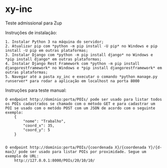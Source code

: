 # xy-inc
Teste admissional para Zup

Instruções de instalação:

	1. Instalar Python 3 na máquina do servidor;  
	2. Atualizar pip com *python -m pip install -U pip* no Windows e pip install -U pip em outras plataformas;  
	3. Instalar Django com *python -m pip install django* no Windows e *pip install django* em outras plataformas;
	4. Instalar Django Rest Framework com *python -m pip install djangorestframework* no Windows e *pip install djangorestframework* em outras plataformas;
	5. Navegar até a pasta xy_inc e executar o comando *python manage.py runserver* para rodar a aplicação em localhost na porta 8000  
	
Instruções para teste manual:  

	O endpoint http://domínio:porta/POIs/ pode ser usado para listar todos os POIs cadastrados se chamado com o método GET e para cadastrar um POI se usado com o metódo POST com um JSON de acordo com o seguinte exemplo:  
		{  
			"nome": "Trabalho",  
			"coord_x": 35,  
			"coord_y": 5  
		}  

		
	O endpoint http://domínio:porta/POIs/{coordenada X}/{coordenada Y}/{d-max}/ pode ser usado para listar POIs por proximidade. Segue um exemplo de URL:  
		http://127.0.0.1:8000/POIs/20/10/10/
